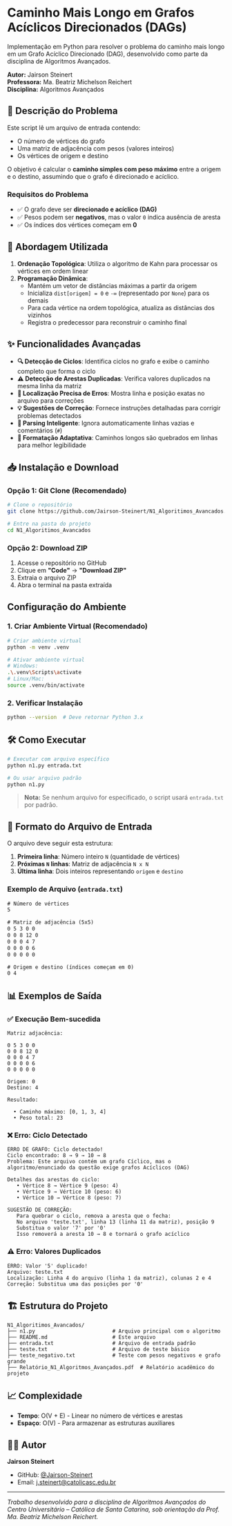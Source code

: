 # Caminho Mais Longo em Grafos Acíclicos Direcionados (DAGs)

Implementação em Python para resolver o problema do caminho mais longo em um Grafo Acíclico Direcionado (DAG), desenvolvido como parte da disciplina de Algoritmos Avançados.

**Autor:** Jairson Steinert  
**Professora:** Ma. Beatriz Michelson Reichert  
**Disciplina:** Algoritmos Avançados

## 📜 Descrição do Problema

Este script lê um arquivo de entrada contendo:
- O número de vértices do grafo
- Uma matriz de adjacência com pesos (valores inteiros) 
- Os vértices de origem e destino

O objetivo é calcular o **caminho simples com peso máximo** entre a origem e o destino, assumindo que o grafo é direcionado e acíclico.

### Requisitos do Problema

- ✅ O grafo deve ser **direcionado e acíclico (DAG)**
- ✅ Pesos podem ser **negativos**, mas o valor `0` indica ausência de aresta
- ✅ Os índices dos vértices começam em **0**

## 🧠 Abordagem Utilizada

1. **Ordenação Topológica**: Utiliza o algoritmo de Kahn para processar os vértices em ordem linear
2. **Programação Dinâmica**: 
   - Mantém um vetor de distâncias máximas a partir da origem
   - Inicializa `dist[origem] = 0` e `-∞` (representado por `None`) para os demais
   - Para cada vértice na ordem topológica, atualiza as distâncias dos vizinhos
   - Registra o predecessor para reconstruir o caminho final

## ✨ Funcionalidades Avançadas

- **🔍 Detecção de Ciclos**: Identifica ciclos no grafo e exibe o caminho completo que forma o ciclo
- **⚠️ Detecção de Arestas Duplicadas**: Verifica valores duplicados na mesma linha da matriz
- **📍 Localização Precisa de Erros**: Mostra linha e posição exatas no arquivo para correções
- **💡 Sugestões de Correção**: Fornece instruções detalhadas para corrigir problemas detectados
- **📝 Parsing Inteligente**: Ignora automaticamente linhas vazias e comentários (`#`)
- **🎨 Formatação Adaptativa**: Caminhos longos são quebrados em linhas para melhor legibilidade

## 📥 Instalação e Download

### Opção 1: Git Clone (Recomendado)

```bash
# Clone o repositório
git clone https://github.com/Jairson-Steinert/N1_Algoritimos_Avancados.git

# Entre na pasta do projeto
cd N1_Algoritimos_Avancados
```

### Opção 2: Download ZIP

1. Acesse o repositório no GitHub
2. Clique em **"Code"** → **"Download ZIP"**
3. Extraia o arquivo ZIP
4. Abra o terminal na pasta extraída

## Configuração do Ambiente

### 1. Criar Ambiente Virtual (Recomendado)

```bash
# Criar ambiente virtual
python -m venv .venv

# Ativar ambiente virtual
# Windows:
.\.venv\Scripts\activate
# Linux/Mac:
source .venv/bin/activate
```

### 2. Verificar Instalação

```bash
python --version  # Deve retornar Python 3.x
```

## 🛠️ Como Executar

```bash
# Executar com arquivo específico
python n1.py entrada.txt

# Ou usar arquivo padrão
python n1.py
```

> **Nota:** Se nenhum arquivo for especificado, o script usará `entrada.txt` por padrão.

## 📁 Formato do Arquivo de Entrada

O arquivo deve seguir esta estrutura:

1. **Primeira linha**: Número inteiro `N` (quantidade de vértices)
2. **Próximas `N` linhas**: Matriz de adjacência `N x N`
3. **Última linha**: Dois inteiros representando `origem` e `destino`

### Exemplo de Arquivo (`entrada.txt`)

```txt
# Número de vértices
5

# Matriz de adjacência (5x5)
0 5 3 0 0
0 0 8 12 0
0 0 0 4 7
0 0 0 0 6
0 0 0 0 0

# Origem e destino (índices começam em 0)
0 4
```

## 📊 Exemplos de Saída

### ✅ Execução Bem-sucedida

```
Matriz adjacência:

0 5 3 0 0
0 0 8 12 0
0 0 0 4 7
0 0 0 0 6
0 0 0 0 0

Origem: 0
Destino: 4

Resultado:

  • Caminho máximo: [0, 1, 3, 4]
  • Peso total: 23
```

### ❌ Erro: Ciclo Detectado

```
ERRO DE GRAFO: Ciclo detectado!
Ciclo encontrado: 8 → 9 → 10 → 8
Problema: Este arquivo contém um grafo Cíclico, mas o algoritmo/enunciado da questão exige grafos Acíclicos (DAG)

Detalhes das arestas do ciclo:
   • Vértice 8 → Vértice 9 (peso: 4)
   • Vértice 9 → Vértice 10 (peso: 6)
   • Vértice 10 → Vértice 8 (peso: 7)

SUGESTÃO DE CORREÇÃO:
   Para quebrar o ciclo, remova a aresta que o fecha:
   No arquivo 'teste.txt', linha 13 (linha 11 da matriz), posição 9
   Substitua o valor '7' por '0'
   Isso removerá a aresta 10 → 8 e tornará o grafo acíclico
```

### ⚠️ Erro: Valores Duplicados

```
ERRO: Valor '5' duplicado!
Arquivo: teste.txt
Localização: Linha 4 do arquivo (linha 1 da matriz), colunas 2 e 4
Correção: Substitua uma das posições por '0'
```

## 🏗️ Estrutura do Projeto

```
N1_Algoritimos_Avancados/
├── n1.py                         # Arquivo principal com o algoritmo
├── README.md                     # Este arquivo
├── entrada.txt                   # Arquivo de entrada padrão
├── teste.txt                     # Arquivo de teste básico
├── teste_negativo.txt            # Teste com pesos negativos e grafo grande
├── Relatório_N1_Algoritmos_Avançados.pdf  # Relatório acadêmico do projeto
```

## 📈 Complexidade

- **Tempo**: O(V + E) - Linear no número de vértices e arestas
- **Espaço**: O(V) - Para armazenar as estruturas auxiliares

## 👨‍💻 Autor

**Jairson Steinert**
- GitHub: [@Jairson-Steinert](https://github.com/Jairson-Steinert)
- Email: j.steinert@catolicasc.edu.br

---

*Trabalho desenvolvido para a disciplina de Algoritmos Avançados do Centro Universitário – Católica de Santa Catarina, sob orientação da Prof. Ma. Beatriz Michelson Reichert.*
